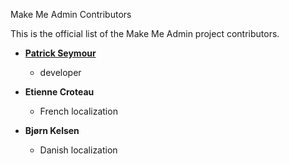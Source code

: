 Make Me Admin Contributors

This is the official list of the Make Me Admin project contributors.

* **[Patrick Seymour](https://makemeadmin.com)**

  * developer

* **Etienne Croteau**

  * French localization

* **Bjørn Kelsen**

  * Danish localization
